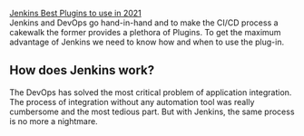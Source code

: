 [Jenkins Best Plugins to use in 2021](https://medium.com/devopscurry/devops-2021-the-best-jenkins-plugins-to-have-in-2021-b015189a19b5)<br>
Jenkins and DevOps go hand-in-hand and to make the CI/CD process a cakewalk the former provides a plethora of Plugins. To get the maximum advantage of Jenkins we need to know how and when to use the plug-in.
## How does Jenkins work?
The DevOps has solved the most critical problem of application integration. The process of integration without any automation tool was really cumbersome and the most tedious part. But with Jenkins, the same process is no more a nightmare.

